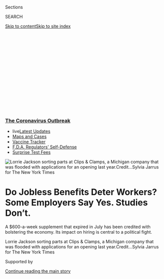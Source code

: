 <div id="app">

<div>

<div>

<div>

<div class="NYTAppHideMasthead css-ikk3s8 e1suatyy0">

<div class="section css-133zg39 e1suatyy2">

<div class="css-eph4ug er09x8g0">

<div class="css-6n7j50">

</div>

<span class="css-1dv1kvn">Sections</span>

<div class="css-10488qs">

<span class="css-1dv1kvn">SEARCH</span>

</div>

[Skip to content](#site-content)[Skip to site
index](#site-index)

</div>

<div class="css-10698na e1huz5gh0">

</div>

</div>

</div>

</div>

<div data-aria-hidden="false">

<div id="site-content" data-role="main">

<div>

<div class="css-1aor85t" style="opacity:0.000000001;z-index:-1;visibility:hidden">

<div class="css-1hqnpie">

<div class="css-epjblv">

<span class="css-17xtcya">[Economy](/section/business/economy)</span><span class="css-x15j1o">|</span><span class="css-fwqvlz">Do
Jobless Benefits Deter Workers? Some Employers Say Yes. Studies
Don’t.</span>

</div>

<div class="css-k008qs">

<div class="css-1iwv8en">

<span class="css-18z7m18"></span>

<div>

</div>

</div>

<span class="css-1n6z4y">https://nyti.ms/3k3aTyn</span>

<div class="css-1705lsu">

<div class="css-4xjgmj">

<div class="css-4skfbu" data-role="toolbar" data-aria-label="Social Media Share buttons, Save button, and Comments Panel with current comment count" data-testid="share-tools">

  - 
  - 
  - 
  - 
    
    <div class="css-6n7j50">
    
    </div>

  - 
  - 

</div>

</div>

</div>

</div>

</div>

</div>

<div class="css-11qgg8s">

<div class="css-l9svim">

### [<span class="css-pa1jbp"><span class="css-1rxm0ex">The Coronavirus</span><span class="css-1rxm0ex"> Outbreak</span></span>](https://www.nytimes3xbfgragh.onion/news-event/coronavirus?name=styln-coronavirus-markets&region=TOP_BANNER&block=storyline_menu_recirc&action=click&pgtype=Article&impression_id=52916d50-f52c-11ea-a92a-d1075f6219dd&variant=undefined)

  - <span class="css-1qkutce"><span class="css-12clwdu">live</span>[Latest
    Updates](https://www.nytimes3xbfgragh.onion/2020/09/12/world/covid-19-coronavirus.html?name=styln-coronavirus-markets&region=TOP_BANNER&block=storyline_menu_recirc&action=click&pgtype=Article&impression_id=52919460-f52c-11ea-a92a-d1075f6219dd&variant=undefined)</span>
  - <span class="css-1qkutce">[Maps and
    Cases](https://www.nytimes3xbfgragh.onion/interactive/2020/us/coronavirus-us-cases.html?name=styln-coronavirus-markets&region=TOP_BANNER&block=storyline_menu_recirc&action=click&pgtype=Article&impression_id=52919461-f52c-11ea-a92a-d1075f6219dd&variant=undefined)</span>
  - <span class="css-1qkutce">[Vaccine
    Tracker](https://www.nytimes3xbfgragh.onion/interactive/2020/science/coronavirus-vaccine-tracker.html?name=styln-coronavirus-markets&region=TOP_BANNER&block=storyline_menu_recirc&action=click&pgtype=Article&impression_id=52919462-f52c-11ea-a92a-d1075f6219dd&variant=undefined)</span>
  - <span class="css-1qkutce">[F.D.A. Regulators’
    Self-Defense](https://www.nytimes3xbfgragh.onion/2020/09/10/us/politics/fda-coronavirus-vaccine.html?name=styln-coronavirus-markets&region=TOP_BANNER&block=storyline_menu_recirc&action=click&pgtype=Article&impression_id=52919463-f52c-11ea-a92a-d1075f6219dd&variant=undefined)</span>
  - <span class="css-1qkutce">[Surprise Test
    Fees](https://www.nytimes3xbfgragh.onion/2020/09/09/upshot/coronavirus-surprise-test-fees.html?name=styln-coronavirus-markets&region=TOP_BANNER&block=storyline_menu_recirc&action=click&pgtype=Article&impression_id=52919464-f52c-11ea-a92a-d1075f6219dd&variant=undefined)</span>

</div>

</div>

<div id="fullBleedHeaderContent">

<div class="css-9fsmc8">

![<span class="css-16f3y1r e13ogyst0" data-aria-hidden="true">Lorrie
Jackson sorting parts at Clips & Clamps, a Michigan company that was
flooded with applications for an opening last
year.</span><span class="css-cnj6d5 e1z0qqy90" itemprop="copyrightHolder"><span class="css-1ly73wi e1tej78p0">Credit...</span><span><span>Sylvia
Jarrus for The New York
Times</span></span></span>](https://static01.graylady3jvrrxbe.onion/images/2020/09/03/business/03virus-hiring-01/merlin_176487678_4cf5e98d-adbb-4561-936c-38d64333d724-articleLarge.jpg?quality=75&auto=webp&disable=upscale)

</div>

<div class="css-1pumfk">

<div class="css-1vkm6nb ehdk2mb0">

# Do Jobless Benefits Deter Workers? Some Employers Say Yes. Studies Don’t.

</div>

A $600-a-week supplement that expired in July has been credited with
bolstering the economy. Its impact on hiring is central to a political
fight.

</div>

<div class="css-nwzfg5 e1gnum310">

<span class="css-1f9pvn2 economy">Lorrie Jackson sorting parts at Clips
& Clamps, a Michigan company that was flooded with applications for an
opening last
year.</span><span class="css-cnj6d5 e1z0qqy90" itemprop="copyrightHolder"><span class="css-1ly73wi e1tej78p0">Credit...</span><span><span>Sylvia
Jarrus for The New York Times</span></span></span>

</div>

<div id="sponsor-wrapper" class="css-1hyfx7x">

<div id="sponsor-slug" class="css-19vbshk">

Supported by

</div>

[Continue reading the main
story](#after-sponsor)

<div id="sponsor" class="ad sponsor-wrapper" style="text-align:center;height:100%;display:block">

</div>

<div id="after-sponsor">

</div>

</div>

<div class="css-1wx1auc e1gnum311">

<div class="css-18e8msd">

<div class="css-vp77d3 epjyd6m0">

<div class="css-hus3qt ey68jwv0" data-aria-hidden="true">

[![Patricia
Cohen](https://static01.graylady3jvrrxbe.onion/images/2018/02/16/multimedia/author-patricia-cohen/author-patricia-cohen-thumbLarge.jpg
"Patricia Cohen")](https://www.nytimes3xbfgragh.onion/by/patricia-cohen)

</div>

<div class="css-1baulvz">

By [<span class="css-1baulvz last-byline" itemprop="name">Patricia
Cohen</span>](https://www.nytimes3xbfgragh.onion/by/patricia-cohen)

</div>

</div>

  - Sept. 10,
    2020

  - 
    
    <div class="css-4xjgmj">
    
    <div class="css-d8bdto" data-role="toolbar" data-aria-label="Social Media Share buttons, Save button, and Comments Panel with current comment count" data-testid="share-tools">
    
      - 
      - 
      - 
      - 
        
        <div class="css-6n7j50">
        
        </div>
    
      - 
      - 
    
    </div>
    
    </div>

</div>

</div>

</div>

<div class="section meteredContent css-1r7ky0e" name="articleBody" itemprop="articleBody">

<div class="css-1fanzo5 StoryBodyCompanionColumn">

<div class="css-53u6y8">

When Clips & Clamps, a metal forming company in Plymouth, Mich.,
advertised for a die setter and operator last year, more than a hundred
applications came sailing in.

This summer, the company sought to hire another operator, offering $17
to $22 an hour and benefits. After three months, not a single person had
responded.

“I received zero applicants,” said Jeff Aznavorian, the company’s
president. “I’ve been dumbfounded.”

Mr. Aznavorian, whose grandmother founded the company 66 years ago, has
no clear explanation for his hiring troubles. In the Detroit area, there
should be plenty of qualified candidates, he said. And Michigan’s
[unemployment
rate](https://www.michigan.gov/dtmb/0,5552,7-358-82546_9352_99726-537169--,00.html)
was 8.7 percent in July, more than double what it was last summer.

</div>

</div>

<div class="css-1fanzo5 StoryBodyCompanionColumn">

<div class="css-53u6y8">

“I’m guessing it has something to do with the extra benefits associated
with unemployment,” he said.

The $600-a-week jobless [benefit
supplement](https://www.nytimes3xbfgragh.onion/article/coronavirus-stimulus-package-questions-answers.html?action=click&module=RelatedLinks&pgtype=Article)
that Congress approved in March as part of the [CARES
Act](https://www.nytimes3xbfgragh.onion/2020/03/27/us/politics/coronavirus-house-voting.html)
has been widely credited by economists with keeping the economy
functioning through the coronavirus pandemic. Households used the[extra
cash](https://www.nytimes3xbfgragh.onion/2020/07/29/business/economy/unemployment-benefits-coronavirus.html)
to pay rent, buy food and cover medical, utility and credit card bills
when many businesses abruptly shut and cars lined up for miles at [food
banks](https://www.nytimes3xbfgragh.onion/2020/04/08/business/economy/coronavirus-food-banks.html).

With the supplement, which ended in July, [most unemployed
workers](https://bfi.uchicago.edu/working-paper/2020-62/) got more than
they had earned in wages; without it, they fell short of their previous
income. So did the supplement simply provide a lifeline, or did it
discourage people from taking jobs?

The answer has consequences for [tens of millions of
Americans](https://www.nytimes3xbfgragh.onion/2020/08/08/business/economy/lost-unemployment-benefits.html),
particularly those on the [lower end of the income
ladder](https://www.nytimes3xbfgragh.onion/2020/08/07/upshot/unemployment-benefits-racial-disparity.html);
for businesses trying to restore their operations; and for an economy
that largely depends on the lifeblood of consumer spending.

</div>

</div>

<div class="css-1fanzo5 StoryBodyCompanionColumn">

<div class="css-53u6y8">

There has been striking agreement among conservative and liberal
economists who have studied the issue that the $600 supplement has
deterred few workers from accepting a job. But the relief is not only a
matter of contention among business owners; it is also at the center of
an acrimonious debate in Congress that has held up agreement on a new
aid
package.

</div>

</div>

<div class="css-a7yk8a e73j0it0">

<div class="css-1xdhyk6 erfvjey0">

<span class="css-1ly73wi e1tej78p0">Image</span>

<div class="css-zjzyr8">

<div data-testid="lazyimage-container" style="height:579.3555555555556px">

</div>

</div>

</div>

<span class="css-16f3y1r e13ogyst0" data-aria-hidden="true">Clips &
Clamps sought to hire another operator this summer, offering $17 to $22
an hour and
benefits.</span><span class="css-cnj6d5 e1z0qqy90" itemprop="copyrightHolder"><span class="css-1ly73wi e1tej78p0">Credit...</span><span>Sylvia
Jarrus for The New York
Times</span></span>

<div class="css-1xdhyk6 erfvjey0">

<span class="css-1ly73wi e1tej78p0">Image</span>

<div class="css-zjzyr8">

<div data-testid="lazyimage-container" style="height:580.6444444444445px">

</div>

</div>

</div>

<span class="css-16f3y1r e13ogyst0" data-aria-hidden="true">After three
months, not a single person had responded. “I’ve been dumbfounded,” said
Jeff Aznavorian, the company’s
president.</span><span class="css-cnj6d5 e1z0qqy90" itemprop="copyrightHolder"><span class="css-1ly73wi e1tej78p0">Credit...</span><span>Sylvia
Jarrus for The New York Times</span></span>

</div>

<div class="css-1fanzo5 StoryBodyCompanionColumn">

<div class="css-53u6y8">

Democrats insisted on extending the full $600 payment beyond July, while
Republicans pushed for no more than $200, arguing that the extra income
deterred people from
working.

<div id="NYT_MAIN_CONTENT_1_REGION" class="css-9tf9ac">

<div>

<div id="styln-covid-updates-markets" class="section interactive-content interactive-size-medium css-1ftcdic">

<div class="css-17ih8de interactive-body">

<div id="styln-briefing-block">

<div class="briefing-block-header-section">

# [Latest Updates: The Coronavirus Outbreak and the Economy](https://www.nytimes3xbfgragh.onion/live/2020/09/11/business/stock-market-today-coronavirus?action=click&pgtype=Article&state=default&region=MAIN_CONTENT_1&context=storylines_live_updates)

</div>

<div class="briefing-block-lb-items">

<div class="briefing-block-update-time">

[23h
ago](https://www.nytimes3xbfgragh.onion/live/2020/09/11/business/stock-market-today-coronavirus?action=click&pgtype=Article&state=default&region=MAIN_CONTENT_1&context=storylines_live_updates#the-nyse-may-move-its-data-center-out-of-new-jersey-in-response-to-a-proposed-tax)

</div>

<div>

[The N.Y.S.E. may move its data center out of New Jersey in response to
a proposed
tax.](https://www.nytimes3xbfgragh.onion/live/2020/09/11/business/stock-market-today-coronavirus?action=click&pgtype=Article&state=default&region=MAIN_CONTENT_1&context=storylines_live_updates#the-nyse-may-move-its-data-center-out-of-new-jersey-in-response-to-a-proposed-tax)

</div>

<div class="briefing-block-update-time">

[25h
ago](https://www.nytimes3xbfgragh.onion/live/2020/09/11/business/stock-market-today-coronavirus?action=click&pgtype=Article&state=default&region=MAIN_CONTENT_1&context=storylines_live_updates#the-federal-budget-deficit-hit-3-trillion-as-of-august)

</div>

<div>

[The federal budget deficit hit $3 trillion as of
August.](https://www.nytimes3xbfgragh.onion/live/2020/09/11/business/stock-market-today-coronavirus?action=click&pgtype=Article&state=default&region=MAIN_CONTENT_1&context=storylines_live_updates#the-federal-budget-deficit-hit-3-trillion-as-of-august)

</div>

<div class="briefing-block-update-time">

[25h
ago](https://www.nytimes3xbfgragh.onion/live/2020/09/11/business/stock-market-today-coronavirus?action=click&pgtype=Article&state=default&region=MAIN_CONTENT_1&context=storylines_live_updates#warner-bros-pushes-the-release-of-wonder-woman-1984-to-christmas)

</div>

<div>

[Warner Bros. pushes the release of ‘Wonder Woman 1984’ to
Christmas.](https://www.nytimes3xbfgragh.onion/live/2020/09/11/business/stock-market-today-coronavirus?action=click&pgtype=Article&state=default&region=MAIN_CONTENT_1&context=storylines_live_updates#warner-bros-pushes-the-release-of-wonder-woman-1984-to-christmas)

</div>

</div>

<div class="briefing-block-footer">

<div class="briefing-block-footer-meta">

[See more
updates](https://www.nytimes3xbfgragh.onion/live/2020/09/11/business/stock-market-today-coronavirus?action=click&pgtype=Article&state=default&region=MAIN_CONTENT_1&context=storylines_live_updates)

</div>

<div class="briefing-block-briefinglinks">

<span>More live coverage:</span>
[Global](https://www.nytimes3xbfgragh.onion/2020/09/11/world/covid-19-coronavirus.html?action=click&pgtype=Article&state=default&region=MAIN_CONTENT_1&context=storylines_live_updates)

</div>

</div>

</div>

</div>

</div>

</div>

</div>

Faced with the standoff, President Trump decided to use [federal
disaster relief
funds](https://www.nytimes3xbfgragh.onion/2020/08/13/business/economy/unemployment-benefits-coronavirus.html)
to give most jobless workers [$300 a
week](https://www.nytimes3xbfgragh.onion/article/stimulus-unemployment-payment-benefit.html),
but officials said the funds would cover only four or five weeks of
payments. The issue is likely to continue to resonate through the
election campaign.

For most people collecting unemployment benefits, there are simply no
jobs. Roughly half of the 22 million jobs that evaporated with the
coronavirus outbreak have not yet returned. Freelancers, gig workers,
the self-employed and others have also seen their contracts and incomes
shrink.

But what about those who declined to return to a previous job, or take a
new one?

Turning down a job offer to stay on unemployment insurance is considered
fraud and is grounds for losing all jobless benefits. But many states
suspended verification checks, and with the flood of claims, keeping
track of applicants’ job searching can be difficult.

So can determining the reason for declining a job. A [lack of child
care](https://www.nytimes3xbfgragh.onion/2020/06/03/business/economy/coronavirus-working-women.html)
or health concerns related to Covid-19 are generally considered
acceptable excuses. Making more money on unemployment insurance is not.

On a gut level, the Republicans’ argument makes sense. With the
supplement, [nearly seven in 10 jobless
workers](https://bfi.uchicago.edu/working-paper/2020-62/) got a bigger
payment from the government than from their previous employer, according
to one study. On its face, choosing to get more money and not work seems
more appealing than settling for less and working.

</div>

</div>

<div class="css-79elbk" data-testid="photoviewer-wrapper">

<div class="css-z3e15g" data-testid="photoviewer-wrapper-hidden">

</div>

<div class="css-1a48zt4 ehw59r15" data-testid="photoviewer-children">

![<span class="css-16f3y1r e13ogyst0" data-aria-hidden="true">Maryland
Thermoform in Baltimore has been trying to hire entry-level machine
operators or warehouse workers, paying $12 to $15 an
hour.</span><span class="css-cnj6d5 e1z0qqy90" itemprop="copyrightHolder"><span class="css-1ly73wi e1tej78p0">Credit...</span><span>Andrew
Mangum for The New York
Times</span></span>](https://static01.graylady3jvrrxbe.onion/images/2020/09/02/business/00virus-hiring-04/merlin_176427279_84480643-8f28-45e2-ad5a-1c609b1f407e-articleLarge.jpg?quality=75&auto=webp&disable=upscale)

</div>

</div>

<div class="css-1fanzo5 StoryBodyCompanionColumn">

<div class="css-53u6y8">

That’s the way Carl Livesay, vice president for operations of Maryland
Thermoform in Baltimore, sees it. Before the pandemic, the low
unemployment rate made hiring a struggle, but now, even with high
unemployment rates, he said, “it’s worse than it’s ever been.”

He has been trying to hire eight people as entry-level machine operators
or warehouse workers, paying $12 to $15 an hour.

“Only about 50 percent show up for the interview,” Mr. Livesay said.
“Only 50 percent of those that we hire actually show up for work the
first day. And of those, 25 percent don’t make it through the first
week.”

When he called his 60 employees back to work in early May, he said, some
were worried about taking public transportation, so he offered to pay
for a round trip by Uber until they felt comfortable. Mr. Livesay, who
is on Gov. Larry Hogan’s task force to reopen manufacturing, said he had
instituted a range of safety and sanitation measures to protect his
workers.

As far as he knows, only one employee, a single father, has been unable
to return because of child care responsibilities.

Mr. Livesay is convinced that the $600 supplement made it harder to
hire.

</div>

</div>

<div class="css-79elbk" data-testid="photoviewer-wrapper">

<div class="css-z3e15g" data-testid="photoviewer-wrapper-hidden">

</div>

<div class="css-1a48zt4 ehw59r15" data-testid="photoviewer-children">

<div class="css-1xdhyk6 erfvjey0">

<span class="css-1ly73wi e1tej78p0">Image</span>

<div class="css-zjzyr8">

<div data-testid="lazyimage-container" style="height:257.77777777777777px">

</div>

</div>

</div>

<span class="css-16f3y1r e13ogyst0" data-aria-hidden="true">Carl Livesay
of Maryland Thermoform said the tight labor market before the pandemic
had made hiring a struggle. Now, even with high unemployment rates,
“it’s worse than it’s ever been,” he
said.</span><span class="css-cnj6d5 e1z0qqy90" itemprop="copyrightHolder"><span class="css-1ly73wi e1tej78p0">Credit...</span><span>Andrew
Mangum for The New York Times</span></span>

</div>

</div>

<div class="css-1fanzo5 StoryBodyCompanionColumn">

<div class="css-53u6y8">

Within two or three days of the benefit’s expiration, he said,
applications tripled. When the government approved the $300 replacement,
he said, the numbers began to dwindle, even though most states have yet
to start making the payments.

“It’s free money, so they feel they don’t have to work anymore,” he
said.

Other employers share his sentiment. One-third of small-business owners
surveyed by the National Federation of Independent Business said the
supplement made hiring harder.

There are, of course, examples that tell a different story — millions of
them. In May, June and July, more than 9.3 million workers returned to a
job, forgoing the generous unemployment benefits.

And that story turns out to be by far the most common.

[Researchers at Yale
University](https://news.yale.edu/2020/07/27/yale-study-finds-expanded-jobless-benefits-did-not-reduce-employment)
who reviewed scheduling and time clock data for small businesses said,
“We find no evidence that more generous benefits disincentivized work
either at the onset of the expansion or as firms looked to return to
business over time.”

Five
[other](https://www.nber.org/papers/w27613.pdf)[studies](https://www.jec.senate.gov/public/_cache/files/d995d820-20d6-4a24-b93f-b1a16ce2b0d2/studies-show-600-weekly-enhanced-unemployment-benefit-has-not-slowed-labor-market-recovery-final.pdf)by
different groups of
[economists](https://papers.ssrn.com/sol3/papers.cfm?abstract_id=3664265)
produced the same results.

And in [a survey by Franklin
Templeton-Gallup](https://www.nytimes3xbfgragh.onion/live/2020/09/01/business/stock-market-today-coronavirus/extra-unemployment-pay-deters-few-from-seeking-work-a-survey-finds),
conducted in early August, most people said extra government relief
would not keep them from going back to work.

One reason is that people generally look ahead. “The latest results show
that Americans rationally understand the greater long-term security of
returning to work rather than relying on ongoing government assistance,”
said Sonal Desai, chief investment officer of Franklin Templeton Fixed
Income.

[New research](https://bfi.uchicago.edu/working-paper/2020-112/) from
economists at the University of Chicago and New York University came to
the same conclusion. The extra benefits, even if extended, are fleeting.
In a recession, the possibility of not getting another job offer after
refusing one is scary, as is the likelihood that lower wages and career
setbacks could be permanent. Stability is worth a lot.

</div>

</div>

<div class="css-1fanzo5 StoryBodyCompanionColumn">

<div class="css-53u6y8">

The desire for security may have something to do with the smaller pool
of applicants. Several business owners noted that before the pandemic,
labor shortages meant that many new hires were already employed
elsewhere. Now, laid-off employees who expect to be rehired may prefer
to wait for a callback than switch to a new job.

What the result showed, said Simon Mongey of the University of Chicago,
one of the paper’s co-authors, is that “it’s very hard to rationalize
why a worker would turn down an offer of returning to a previous
employer at a previous wage” even with the $600 supplement in place.

That was what Walt Rowen, the owner of Susquehanna Glass in Lancaster,
Pa., saw. He had to furlough most of his 75 employees for 10 weeks, but
afterward most returned to their jobs at $10 to $15 an hour. Problems
with child care or family health were the main reasons that some did
not, he said.

“We didn’t get the feeling that there were very many people at all that
made that calculation” about unemployment benefits, Mr. Rowen said.

That doesn’t mean there aren’t exceptions, as Mr. Livesay at Maryland
Thermoform and some other employers have reported, and they can feed a
perception that the preference for benefits over work is more widespread
than it is.

Research economists noted, for instance, that dental assistants in
Chicago and New York were less likely than coffee shop workers to return
quickly. The reason is that dental assistants, because of their
specialized skills, know they are hard to replace, while food
preparation workers are not.

Some low-paid part-time workers who don’t get benefits like health
insurance or retirement savings — or workers with no long-term prospects
— may also choose the generous unemployment benefit
package.

</div>

</div>

<div class="css-79elbk" data-testid="photoviewer-wrapper">

<div class="css-z3e15g" data-testid="photoviewer-wrapper-hidden">

</div>

<div class="css-1a48zt4 ehw59r15" data-testid="photoviewer-children">

<div class="css-1xdhyk6 erfvjey0">

<span class="css-1ly73wi e1tej78p0">Image</span>

<div class="css-zjzyr8">

<div data-testid="lazyimage-container" style="height:309.3333333333333px">

</div>

</div>

</div>

<span class="css-16f3y1r e13ogyst0" data-aria-hidden="true">Maryland
Thermoform found that some employees were uneasy about returning. The
company has instituted a range of safety and sanitation
measures.</span><span class="css-cnj6d5 e1z0qqy90" itemprop="copyrightHolder"><span class="css-1ly73wi e1tej78p0">Credit...</span><span>Andrew
Mangum for The New York Times</span></span>

</div>

</div>

<div class="css-1fanzo5 StoryBodyCompanionColumn">

<div class="css-53u6y8">

That’s what Bruce Zoldan, chief executive of Phantom Fireworks, based in
Youngstown, Ohio, found when he sought to hire hundreds of workers for a
one- to three-month stint earning $12 to $15 an hour during the summer
fireworks season.

People were interested in a full-time job, he said, but he wasn’t able
to offer one.

Mr. Zoldan, whose pyrotechnical razzle-dazzle lit up the National Mall
last year as Mr. Trump watched, said, “I certainly understand why people
would not want to work this particular July Fourth season in my
industry.”

The $600 supplement caused hiring problems, Mr. Zoldan said, but it was
also responsible for his best sales on record — because it put money
into customers’ hands.

“I do believe that the incentive checks are important right now,” he
said. “For the time being, it’s something people need. Those people who
bought fireworks for the Fourth of July are also going to restaurants,
and spending money that keeps businesses going.”

That is a point that Wall Street analysts and economists continue to
emphasize: that getting money to consumers will keep businesses afloat
and workers on staff.

Without it, not only will millions of needy Americans suffer, said Janet
L. Yellen, a former chair of the Federal Reserve, but “the overall
economy could degrade from its current slow rebound in growth to no
growth at all.”

</div>

</div>

<div class="css-1fanzo5 StoryBodyCompanionColumn">

<div class="css-53u6y8">

Mr. Aznavorian of Clips & Clamps agrees that the extra money has been
crucial to millions of families. What he objects to are breakdowns in
enforcement, allowing workers who turn down jobs to keep receiving
benefits.

He also knows from experience, though, that the desire to work is
powerful. His wife, Tara, returned to her part-time job as a medical
assistant, giving up hundreds of dollars a week in unemployment
benefits.

“She chose to go back to work,” he said. “She hated taking that jobless
benefit.”

Jim Tankersley contributed reporting.

</div>

</div>

<div>

</div>

</div>

<div>

</div>

<div>

</div>

<div>

</div>

<div>

<div id="bottom-wrapper" class="css-1ede5it">

<div id="bottom-slug" class="css-l9onyx">

Advertisement

</div>

[Continue reading the main
story](#after-bottom)

<div id="bottom" class="ad bottom-wrapper" style="text-align:center;height:100%;display:block;min-height:90px">

</div>

<div id="after-bottom">

</div>

</div>

</div>

</div>

</div>

## Site Index

<div>

</div>

## Site Information Navigation

  - [© <span>2020</span> <span>The New York Times
    Company</span>](https://help.nytimes3xbfgragh.onion/hc/en-us/articles/115014792127-Copyright-notice)

<!-- end list -->

  - [NYTCo](https://www.nytco.com/)
  - [Contact
    Us](https://help.nytimes3xbfgragh.onion/hc/en-us/articles/115015385887-Contact-Us)
  - [Work with us](https://www.nytco.com/careers/)
  - [Advertise](https://nytmediakit.com/)
  - [T Brand Studio](http://www.tbrandstudio.com/)
  - [Your Ad
    Choices](https://www.nytimes3xbfgragh.onion/privacy/cookie-policy#how-do-i-manage-trackers)
  - [Privacy](https://www.nytimes3xbfgragh.onion/privacy)
  - [Terms of
    Service](https://help.nytimes3xbfgragh.onion/hc/en-us/articles/115014893428-Terms-of-service)
  - [Terms of
    Sale](https://help.nytimes3xbfgragh.onion/hc/en-us/articles/115014893968-Terms-of-sale)
  - [Site
    Map](https://spiderbites.nytimes3xbfgragh.onion)
  - [Help](https://help.nytimes3xbfgragh.onion/hc/en-us)
  - [Subscriptions](https://www.nytimes3xbfgragh.onion/subscription?campaignId=37WXW)

</div>

</div>

</div>

</div>
